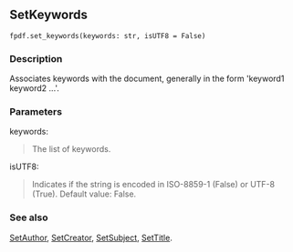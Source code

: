 ## SetKeywords ##
```
fpdf.set_keywords(keywords: str, isUTF8 = False)
```
### Description ###

Associates keywords with the document, generally in the form 'keyword1 keyword2 ...'.

### Parameters ###

keywords:
> The list of keywords.

isUTF8:
> Indicates if the string is encoded in ISO-8859-1 (False) or UTF-8 (True).
> Default value: False.

### See also ###

[SetAuthor](SetAuthor.md), [SetCreator](SetCreator.md), [SetSubject](SetSubject.md), [SetTitle](SetTitle.md).
